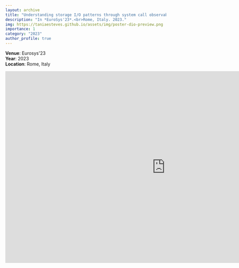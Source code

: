 ```yaml
---
layout: archive
title: "Understanding storage I/O patterns through system call observability"
description: "In *EuroSys'23*.<br>Rome, Italy. 2023."
img: https://taniaesteves.github.io/assets/img/poster-dio-preview.png
importance: 1
category: "2023"
author_profile: true
---
```


**Venue**: Eurosys'23<br>
**Year**: 2023<br>
**Location**: Rome, Italy<br>

<embed src="https://taniaesteves.github.io/files/2023/dio-eurosys23-taniaesteves-poster.pdf" width="1000px" height="600px" />

